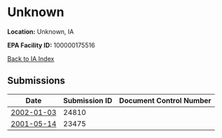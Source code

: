 # Unknown

**Location:** Unknown, IA

**EPA Facility ID:** 100000175516

[Back to IA Index](../../index.md)

## Submissions

| Date | Submission ID | Document Control Number |
|------|--------------|-------------------------|
| [2002-01-03](submissions/24810.md) | 24810 |  |
| [2001-05-14](submissions/23475.md) | 23475 |  |

